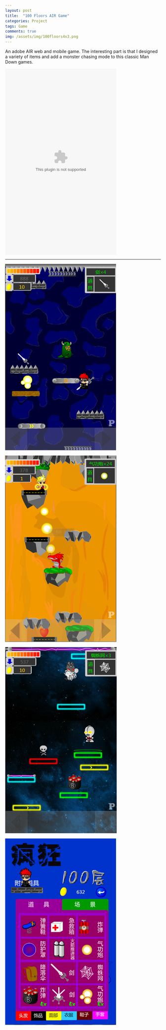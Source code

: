 ```yaml
---
layout: post
title:  "100 Floors AIR Game"
categories: Project
tags: Game 
comments: true
img: /assets/img/100floors4x3.png
---
```

An adobe AIR web and mobile game. The interesting part is that I designed a variety of items and add a monster chasing mode
to this classic Man Down games.
<!--more-->
<object height="600" width="360" align="center" data="/assets/flash/100floors.swf"></object>

<hr/>

<div class="container">
    <div class="col-lg-2">
        <p><img class="img-responsive" src="/assets/img/100floors/2.png" alt=""></p>
    </div>
    <div class="col-lg-2">
        <p><img class="img-responsive" src="/assets/img/100floors/4.png" alt=""></p>
    </div>
    <div class="col-lg-2">
        <p><img class="img-responsive" src="/assets/img/100floors/5.png" alt=""></p>
    </div>
    <div class="col-lg-2">
        <p><img class="img-responsive" src="/assets/img/100floors/items.png" alt=""></p>
    </div>
</div>
<br/>